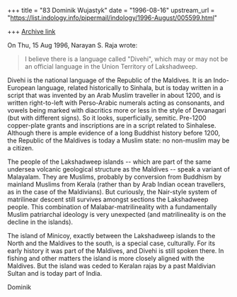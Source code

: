 +++
title = "83 Dominik Wujastyk"
date = "1996-08-16"
upstream_url = "https://list.indology.info/pipermail/indology/1996-August/005599.html"

+++
[Archive link](https://list.indology.info/pipermail/indology/1996-August/005599.html)

On Thu, 15 Aug 1996, Narayan S. Raja wrote:

> I believe there is a
> language called "Divehi", which may or may not
> be an official language in the Union Territory
> of Lakshadweep.

Divehi is the national language of the Republic of the Maldives.  It is an
Indo-European language, related historically to Sinhala, but is today
written in a script that was invented by an Arab Muslim traveller in about
1200, and is written right-to-left with Perso-Arabic numerals acting as
consonants, and vowels being marked with diacritics more or less in the
style of Devanagari (but with different signs).  So it looks,
superficially, semitic.  Pre-1200 copper-plate grants and inscriptions are
in a script related to Sinhalese.  Although there is ample evidence of a
long Buddhist history before 1200, the Republic of the Maldives is today a
Muslim state: no non-muslim may be a citizen. 

The people of the Lakshadweep islands -- which are part of the same
undersea volcanic geological structure as the Maldives -- speak a variant
of Malayalam.  They are Muslims, probably by conversion from Buddhism by
mainland Muslims from Kerala (rather than by Arab Indian ocean travellers,
as in the case of the Maldivians).  But curiously, the Nair-style system
of matrilinear descent still survives amongst sections the Lakshadweep
people.  This combination of Malabar-matrilineality with a fundamentally
Muslim patriarchal ideology is very unexpected (and matrilineality is on
the decline in the islands). 

The island of Minicoy, exactly between the Lakshadweep islands to the
North and the Maldives to the south, is a special case, culturally.  For
its early history it was part of the Maldives, and Divehi is still spoken
there.  In fishing and other matters the island is more closely aligned
with the Maldives.  But the island was ceded to Keralan rajas by a past
Maldivian Sultan and is today part of India. 

Dominik






